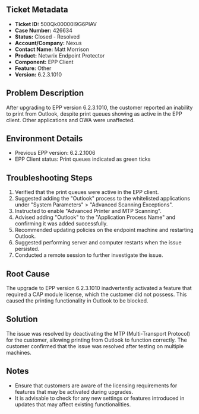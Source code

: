 ## Ticket Metadata
- **Ticket ID:** 500Qk00000I9G6PIAV
- **Case Number:** 426634
- **Status:** Closed - Resolved
- **Account/Company:** Nexus
- **Contact Name:** Matt Morrison
- **Product:** Netwrix Endpoint Protector
- **Component:** EPP Client
- **Feature:** Other
- **Version:** 6.2.3.1010

## Problem Description
After upgrading to EPP version 6.2.3.1010, the customer reported an inability to print from Outlook, despite print queues showing as active in the EPP client. Other applications and OWA were unaffected.

## Environment Details
- Previous EPP version: 6.2.2.1006
- EPP Client status: Print queues indicated as green ticks

## Troubleshooting Steps
1. Verified that the print queues were active in the EPP client.
2. Suggested adding the "Outlook" process to the whitelisted applications under "System Parameters" > "Advanced Scanning Exceptions".
3. Instructed to enable "Advanced Printer and MTP Scanning".
4. Advised adding "Outlook" to the "Application Process Name" and confirming it was added successfully.
5. Recommended updating policies on the endpoint machine and restarting Outlook.
6. Suggested performing server and computer restarts when the issue persisted.
7. Conducted a remote session to further investigate the issue.

## Root Cause
The upgrade to EPP version 6.2.3.1010 inadvertently activated a feature that required a CAP module license, which the customer did not possess. This caused the printing functionality in Outlook to be blocked.

## Solution
The issue was resolved by deactivating the MTP (Multi-Transport Protocol) for the customer, allowing printing from Outlook to function correctly. The customer confirmed that the issue was resolved after testing on multiple machines.

## Notes
- Ensure that customers are aware of the licensing requirements for features that may be activated during upgrades.
- It is advisable to check for any new settings or features introduced in updates that may affect existing functionalities.